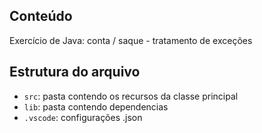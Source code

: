 ## Conteúdo

Exercício de Java: conta / saque - tratamento de exceções

## Estrutura do arquivo

- `src`: pasta contendo os recursos da classe principal
- `lib`: pasta contendo dependencias
- `.vscode`: configurações .json